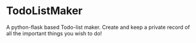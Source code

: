 # TodoListMaker
A python-flask based Todo-list maker. Create and keep a private record of all the important things you wish to do!
